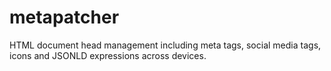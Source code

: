 # metapatcher
HTML document head management including meta tags, social media tags, icons and JSONLD expressions across devices.
